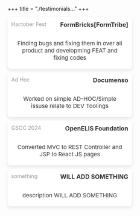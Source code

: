 +++
title = "./testimonials..."
+++

<div
style="
  width: 600px;
  display: flex;
  justify-content: space-between;
  flex-wrap: wrap;
  gap: 10px;
">
    <a
    href="https://github.com/formbricks/formbricks/pulls?q=is%3Apr+is%3Aclosed+author%3Aadityadeshlahre"
    style="
        background-color: #fff;
        border-radius: 8px;
        box-shadow: 0 4px 8px rgba(0, 0, 0, 0.1);
        width: calc(50% - 10px);
        padding: 20px;
        cursor: pointer;
        position: relative;
        text-decoration: none;
        color: #333;
        transition: transform 0.3s ease;
    "
    onmouseover="this.style.transform='scale(1.05)';"
    onmouseout="this.style.transform='scale(1)';"
    >
    <div
        style="
        position: absolute;
        top: 10px;
        left: 10px;
        font-size: 14px;
        color: #999;
        "
    >
        Hactober Fest
    </div>
    <div
        style="
        position: absolute;
        top: 10px;
        right: 10px;
        font-size: 16px;
        font-weight: bold;
        "
    >
        FormBricks[FormTribe]
    </div>
    <div style="text-align: center; margin-top: 40px; font-size: 15px">
        Finding bugs and fixing them in over all product and developming
        FEAT and fixing codes
    </div>
    </a>
    <a
    href="https://github.com/documenso/documenso/pulls?q=is%3Apr+is%3Aclosed+author%3Aadityadeshlahre"
    style="
        background-color: #fff;
        border-radius: 8px;
        box-shadow: 0 4px 8px rgba(0, 0, 0, 0.1);
        width: calc(50% - 10px);
        padding: 20px;
        cursor: pointer;
        position: relative;
        text-decoration: none;
        color: #333;
        transition: transform 0.3s ease;
    "
    onmouseover="this.style.transform='scale(1.05)';"
    onmouseout="this.style.transform='scale(1)';"
    >
    <div
        style="
        position: absolute;
        top: 10px;
        left: 10px;
        font-size: 14px;
        color: #999;
        "
    >
        Ad Hoc
    </div>
    <div
        style="
        position: absolute;
        top: 10px;
        right: 10px;
        font-size: 16px;
        font-weight: bold;
        "
    >
        Documenso
    </div>
    <div style="text-align: center; margin-top: 40px; font-size: 15px">
        Worked on simple AD-HOC/Simple issuse relate to DEV Toolings
    </div>
    </a>
    <a
    href="https://github.com/I-TECH-UW/OpenELIS-Global-2/pulls?q=is%3Apr+is%3Aclosed+author%3Aadityadeshlahre"
    style="
        background-color: #fff;
        border-radius: 8px;
        box-shadow: 0 4px 8px rgba(0, 0, 0, 0.1);
        width: calc(50% - 10px);
        padding: 20px;
        cursor: pointer;
        position: relative;
        text-decoration: none;
        color: #333;
        transition: transform 0.3s ease;
    "
    onmouseover="this.style.transform='scale(1.05)';"
    onmouseout="this.style.transform='scale(1)';"
    >
    <div
        style="
        position: absolute;
        top: 10px;
        left: 10px;
        font-size: 14px;
        color: #999;
        "
    >
        GSOC 2024
    </div>
    <div
        style="
        position: absolute;
        top: 10px;
        right: 10px;
        font-size: 16px;
        font-weight: bold;
        "
    >
        OpenELIS Foundation
    </div>
    <div style="text-align: center; margin-top: 40px; font-size: 15px">
        Converted MVC to REST Controller and JSP to React JS pages
    </div>
    </a>
    <a
    href="https://github.com/documenso/documenso/pulls?q=is%3Apr+is%3Aclosed+author%3Aadityadeshlahre"
    style="
        background-color: #fff;
        border-radius: 8px;
        box-shadow: 0 4px 8px rgba(0, 0, 0, 0.1);
        width: calc(50% - 10px);
        padding: 20px;
        cursor: pointer;
        position: relative;
        text-decoration: none;
        color: #333;
        transition: transform 0.3s ease;
    "
    onmouseover="this.style.transform='scale(1.05)';"
    onmouseout="this.style.transform='scale(1)';"
    >
    <div
        style="
        position: absolute;
        top: 10px;
        left: 10px;
        font-size: 14px;
        color: #999;
        "
    >
        something
    </div>
    <div
        style="
        position: absolute;
        top: 10px;
        right: 10px;
        font-size: 16px;
        font-weight: bold;
        "
    >
        WILL ADD SOMETHING
    </div>
    <div style="text-align: center; margin-top: 40px; font-size: 15px">
        description WILL ADD SOMETHING
    </div>
    </a>
</div>
